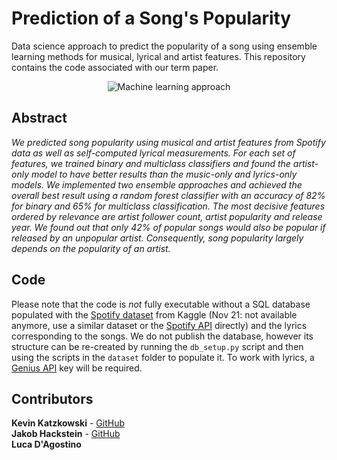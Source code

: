 # Prediction of a Song's Popularity

Data science approach to predict the popularity of a song using ensemble learning methods for musical, lyrical and artist features. This repository contains the code associated with our term paper.

<p align="center">
  <img alt="Machine learning approach" src="https://user-images.githubusercontent.com/49451811/140611267-c9ee2b6e-7b8a-47cb-ae4d-16abc263ca8b.JPG" />
</p>

## Abstract
*We predicted song popularity using musical and artist features from Spotify data as well as self-computed lyrical
measurements. For each set of features, we trained binary and multiclass classifiers and found the artist-only model to have better
results than the music-only and lyrics-only models. We implemented two ensemble approaches and achieved the overall best result
using a random forest classifier with an accuracy of 82% for binary and 65% for multiclass classification. The most decisive features
ordered by relevance are artist follower count, artist popularity and release year. We found out that only 42% of popular songs would
also be popular if released by an unpopular artist. Consequently, song popularity largely depends on the popularity of an artist.*

## Code
Please note that the code is *not* fully executable without a SQL database populated with the [Spotify dataset](https://www.kaggle.com/yamaerenay/spotify-dataset-19212020-160k-tracks) from Kaggle (Nov 21: not available anymore, use a similar dataset or the [Spotify API](https://developer.spotify.com/documentation/web-api/) directly) and the lyrics corresponding to the songs. We do not publish the database, however its structure can be re-created by running the `db_setup.py` script and then using the scripts in the `dataset` folder to populate it. To work with lyrics, a [Genius API](https://docs.genius.com/) key will be required. 

## Contributors
**Kevin Katzkowski** - [GitHub](https://github.com/katzkowski)   
**Jakob Hackstein** - [GitHub](https://github.com/jakhac)   
**Luca D'Agostino**  
